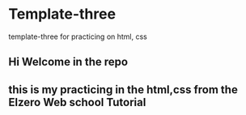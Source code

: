 # Template-three
template-three for practicing on html, css

## Hi Welcome in the repo 

## this is my practicing in the html,css from the Elzero Web school Tutorial